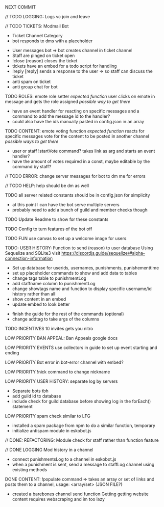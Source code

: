 NEXT COMMIT


// TODO LOGGING: Logs vc join and leave

// TODO TICKETS: Modmail Bot
+ Ticket Channel Category
+ bot responds to dms with a placeholder
- User messages bot => bot creates channel in ticket channel
- Staff are pinged on ticket open
- !close {reason} closes the ticket
- tickets have an embed for a todo script for handling
- !reply [reply] sends a response to the user => so staff can discuss the ticket
- anti spam on ticket
- anti group chat for bot

TODO ROLES: emote role setter
*expected function*
user clicks on emote in message and gets the role assigned
*possible way to get there*
- have an event handler for reacting on specific messages and a command to add the message id to the handler?
- could also have the ids manually pasted in config.json in an array

TODO CONTENT: emote voting function
*expected function*
reacts for specific messages vote for the content to be posted in another channel
*possible ways to get there*
- user or staff !startVote command? takes link as arg and starts an event handler?
- have the amount of votes required in a const, maybe editable by the command by staff?

// TODO ERROR: change server messages for bot to dm me for errors

// TODO HELP: help should be dm as well

TODO all server related constants should be in config.json for simplicity
- at this point I can have the bot serve multiple servers
- probably need to add a bunch of guild and member checks though

TODO Update Readme to show for these constants

TODO Config to turn features of the bot off

TODO FUN use canvas to set up a welcome image for users

TODO: USER HISTORY: Function to send (reason) to user database
Using Sequelize and SQLite3
visit https://discordjs.guide/sequelize/#alpha-connection-information

+ Set up database for userids, usernames, punishments, punishementtime
+ set up placeholder commands to show and add data to tables
+ change tags table to punishmentLog
+ add staffname column to punishmentLog
+ change showtags name and function to display specific username/id history rather than all
+ show content in an embed
+ update embed to look better
- finish the guide for the rest of the commands
(optional)
- change addtag to take args of the columns

TODO INCENTIVES 10 invites gets you nitro

LOW PRIORITY BAN APPEAL: Ban Appeals google docs

LOW PRIORITY EVENTS use collectors in guide to set up event starting and ending

LOW PRIORITY Bot error in bot-error channel with embed?

LOW PRIORITY !nick command to change nickname

LOW PRIORITY USER HISTORY: separate log by servers
- Separate bots tbh
- add guild id to database
- include check for guild database before showing log in the forEach() statement

LOW PRIORITY spam check similar to LFG
+ installed a spam package from npm to do a similar function, temporary
+ initialize antispam module in eskobot.js

// DONE: REFACTORING: Module check for staff rather than function feature

// DONE LOGGING Mod history in a channel
- connect punishmentsLog to a channel in eskobot.js
- when a punishment is sent, send a message to staffLog channel using existing methods

DONE CONTENT: !populate command => takes an array or set of links and posts them to a channel, usage: <channel> <array/set> (JSON FILE?)
+ created a barebones channel send function
Getting getting website content requires webscraping and im too lazy 